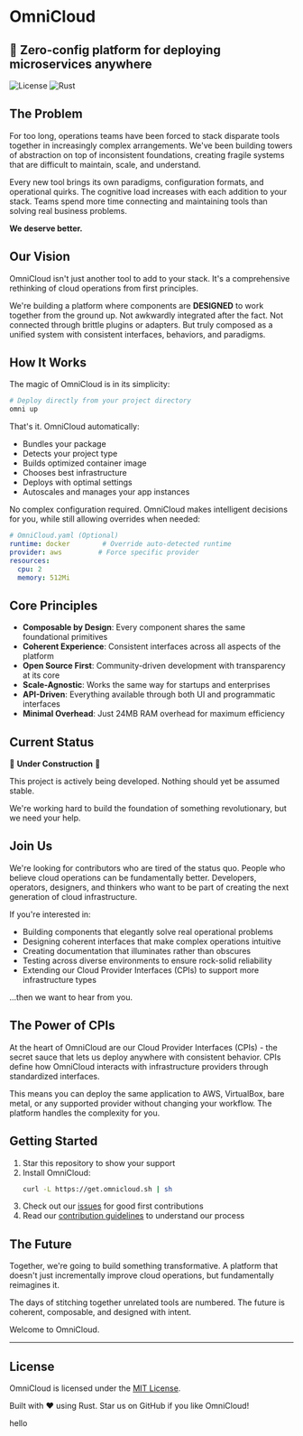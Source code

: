 # OmniCloud

## 🚀 Zero-config platform for deploying microservices anywhere

![License](https://img.shields.io/badge/license-MIT-blue.svg)
![Rust](https://img.shields.io/badge/rust-stable-orange.svg)

## The Problem

For too long, operations teams have been forced to stack disparate tools together in increasingly complex arrangements. We've been building towers of abstraction on top of inconsistent foundations, creating fragile systems that are difficult to maintain, scale, and understand.

Every new tool brings its own paradigms, configuration formats, and operational quirks. The cognitive load increases with each addition to your stack. Teams spend more time connecting and maintaining tools than solving real business problems.

**We deserve better.**

## Our Vision

OmniCloud isn't just another tool to add to your stack. It's a comprehensive rethinking of cloud operations from first principles.

We're building a platform where components are **DESIGNED** to work together from the ground up. Not awkwardly integrated after the fact. Not connected through brittle plugins or adapters. But truly composed as a unified system with consistent interfaces, behaviors, and paradigms.

## How It Works

The magic of OmniCloud is in its simplicity:

```bash
# Deploy directly from your project directory
omni up
```

That's it. OmniCloud automatically:
- Bundles your package
- Detects your project type
- Builds optimized container image
- Chooses best infrastructure
- Deploys with optimal settings
- Autoscales and manages your app instances

No complex configuration required. OmniCloud makes intelligent decisions for you, while still allowing overrides when needed:

```yaml
# OmniCloud.yaml (Optional)
runtime: docker        # Override auto-detected runtime
provider: aws         # Force specific provider
resources:
  cpu: 2
  memory: 512Mi
```

## Core Principles

- **Composable by Design**: Every component shares the same foundational primitives
- **Coherent Experience**: Consistent interfaces across all aspects of the platform
- **Open Source First**: Community-driven development with transparency at its core
- **Scale-Agnostic**: Works the same way for startups and enterprises
- **API-Driven**: Everything available through both UI and programmatic interfaces
- **Minimal Overhead**: Just 24MB RAM overhead for maximum efficiency

## Current Status

🚧 **Under Construction** 🚧

This project is actively being developed. Nothing should yet be assumed stable.

We're working hard to build the foundation of something revolutionary, but we need your help.

## Join Us

We're looking for contributors who are tired of the status quo. People who believe cloud operations can be fundamentally better. Developers, operators, designers, and thinkers who want to be part of creating the next generation of cloud infrastructure.

If you're interested in:

- Building components that elegantly solve real operational problems
- Designing coherent interfaces that make complex operations intuitive
- Creating documentation that illuminates rather than obscures
- Testing across diverse environments to ensure rock-solid reliability
- Extending our Cloud Provider Interfaces (CPIs) to support more infrastructure types

...then we want to hear from you.

## The Power of CPIs

At the heart of OmniCloud are our Cloud Provider Interfaces (CPIs) - the secret sauce that lets us deploy anywhere with consistent behavior. CPIs define how OmniCloud interacts with infrastructure providers through standardized interfaces.

This means you can deploy the same application to AWS, VirtualBox, bare metal, or any supported provider without changing your workflow. The platform handles the complexity for you.

## Getting Started

1. Star this repository to show your support
2. Install OmniCloud:
   ```bash
   curl -L https://get.omnicloud.sh | sh
   ```
3. Check out our [issues](https://github.com/omnicloudorg/omnicloud/issues) for good first contributions
5. Read our [contribution guidelines](CONTRIBUTING.md) to understand our process

## The Future

Together, we're going to build something transformative. A platform that doesn't just incrementally improve cloud operations, but fundamentally reimagines it.

The days of stitching together unrelated tools are numbered. The future is coherent, composable, and designed with intent.

Welcome to OmniCloud.

---

## License

OmniCloud is licensed under the [MIT License](LICENSE).

Built with ❤️ using Rust. Star us on GitHub if you like OmniCloud!

hello
